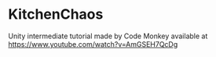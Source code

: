 # KitchenChaos
Unity intermediate tutorial made by Code Monkey available at https://www.youtube.com/watch?v=AmGSEH7QcDg
